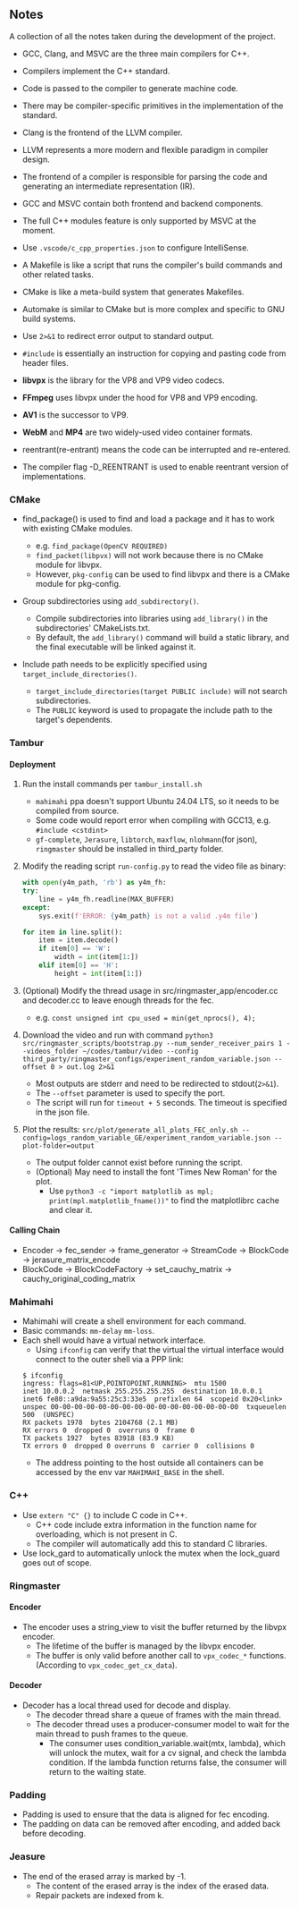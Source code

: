## Notes

A collection of all the notes taken during the development of the project.

- GCC, Clang, and MSVC are the three main compilers for C++.
- Compilers implement the C++ standard.
- Code is passed to the compiler to generate machine code.
- There may be compiler-specific primitives in the implementation of the standard.
- Clang is the frontend of the LLVM compiler.
- LLVM represents a more modern and flexible paradigm in compiler design.
- The frontend of a compiler is responsible for parsing the code and generating an intermediate representation (IR).
- GCC and MSVC contain both frontend and backend components.
- The full C++ modules feature is only supported by MSVC at the moment.

- Use `.vscode/c_cpp_properties.json` to configure IntelliSense.

- A Makefile is like a script that runs the compiler's build commands and other related tasks.
- CMake is like a meta-build system that generates Makefiles.
- Automake is similar to CMake but is more complex and specific to GNU build systems.

- Use `2>&1` to redirect error output to standard output.
- `#include` is essentially an instruction for copying and pasting code from header files.

- **libvpx** is the library for the VP8 and VP9 video codecs.
- **FFmpeg** uses libvpx under the hood for VP8 and VP9 encoding.
- **AV1** is the successor to VP9.
- **WebM** and **MP4** are two widely-used video container formats.


- reentrant(re-entrant) means the code can be interrupted and re-entered.
- The compiler flag -D_REENTRANT is used to enable reentrant version of implementations.


### CMake

- find_package() is used to find and load a package and it has to work with existing CMake modules.
    - e.g. `find_package(OpenCV REQUIRED)`
    - `find_packet(libpvx)` will not work because there is no CMake module for libvpx.
    - However, `pkg-config` can be used to find libvpx and there is a CMake module for pkg-config.

- Group subdirectories using `add_subdirectory()`.
    - Compile subdirectories into libraries using `add_library()` in the subdirectories' CMakeLists.txt.
    - By default, the `add_library()` command will build a static library, and the final executable will be linked against it.

- Include path needs to be explicitly specified using `target_include_directories()`.
    - `target_include_directories(target PUBLIC include)` will not search subdirectories.
    - The `PUBLIC` keyword is used to propagate the include path to the target's dependents.

### Tambur

#### Deployment

1. Run the install commands per `tambur_install.sh`
    - `mahimahi` ppa doesn't support Ubuntu 24.04 LTS, so it needs to be compiled from source.
    - Some code would report error when compiling with GCC13, e.g. `#include <cstdint>`
    - `gf-complete`, `Jerasure`, `libtorch`, `maxflow`, `nlohmann`(for json), `ringmaster` should be installed in third_party folder.

2. Modify the reading script `run-config.py` to read the video file as binary:
    ```py
    with open(y4m_path, 'rb') as y4m_fh:
    try:
        line = y4m_fh.readline(MAX_BUFFER)
    except:
        sys.exit(f'ERROR: {y4m_path} is not a valid .y4m file')

    for item in line.split():
        item = item.decode()
        if item[0] == 'W':
            width = int(item[1:])
        elif item[0] == 'H':
            height = int(item[1:])
    ```

3. (Optional) Modify the thread usage in src/ringmaster_app/encoder.cc and decoder.cc to leave enough threads for the fec.
    - e.g. `const unsigned int cpu_used = min(get_nprocs(), 4);`

4. Download the video and run with command `python3 src/ringmaster_scripts/bootstrap.py --num_sender_receiver_pairs 1 --videos_folder ~/codes/tambur/video --config third_party/ringmaster_configs/experiment_random_variable.json --offset 0 > out.log 2>&1`
    - Most outputs are stderr and need to be redirected to stdout(`2>&1`).
    - The `--offset` parameter is used to specify the port.
    - The script will run for `timeout + 5` seconds. The timeout is specified in the json file.

5. Plot the results: `src/plot/generate_all_plots_FEC_only.sh --config=logs_random_variable_GE/experiment_random_variable.json --plot-folder=output`
    - The output folder cannot exist before running the script.
    - (Optional) May need to install the font 'Times New Roman' for the plot.
        - Use `python3 -c "import matplotlib as mpl; print(mpl.matplotlib_fname())"` to find the matplotlibrc cache and clear it.

#### Calling Chain

- Encoder -> fec_sender -> frame_generator -> StreamCode -> BlockCode -> jerasure_matrix_encode
- BlockCode -> BlockCodeFactory -> set_cauchy_matrix -> cauchy_original_coding_matrix

### Mahimahi

- Mahimahi will create a shell environment for each command.
- Basic commands: `mm-delay` `mm-loss`.
- Each shell would have a virtual network interface.
    - Using `ifconfig` can verify that the virtual the virtual interface would connect to the outer shell via a PPP link:
    ```text
    $ ifconfig
    ingress: flags=81<UP,POINTOPOINT,RUNNING>  mtu 1500
    inet 10.0.0.2  netmask 255.255.255.255  destination 10.0.0.1
    inet6 fe80::a9da:9a55:25c3:33e5  prefixlen 64  scopeid 0x20<link>
    unspec 00-00-00-00-00-00-00-00-00-00-00-00-00-00-00-00  txqueuelen 500  (UNSPEC)
    RX packets 1978  bytes 2104768 (2.1 MB)
    RX errors 0  dropped 0  overruns 0  frame 0
    TX packets 1927  bytes 83918 (83.9 KB)
    TX errors 0  dropped 0 overruns 0  carrier 0  collisions 0
    ```
    - The address pointing to the host outside all containers can be accessed by the env var `MAHIMAHI_BASE` in the shell.

### C++

- Use `extern "C" {}` to include C code in C++.
    - C++ code include extra information in the function name for overloading, which is not present in C.
    - The compiler will automatically add this to standard C libraries.
- Use lock_gard<mutex> to automatically unlock the mutex when the lock_guard goes out of scope.

### Ringmaster

#### Encoder

- The encoder uses a string_view to visit the buffer returned by the libvpx encoder.
    - The lifetime of the buffer is managed by the libvpx encoder.
    - The buffer is only valid before another call to `vpx_codec_*` functions. (According to `vpx_codec_get_cx_data`).

#### Decoder

- Decoder has a local thread used for decode and display.
    - The decoder thread share a queue of frames with the main thread.
    - The decoder thread uses a producer-consumer model to wait for the main thread to push frames to the queue.
        - The consumer uses condition_variable.wait(mtx, lambda), which will unlock the mutex, wait for a cv signal, and check the lambda condition.
        If the lambda function returns false, the consumer will return to the waiting state.

### Padding

- Padding is used to ensure that the data is aligned for fec encoding.
- The padding on data can be removed after encoding, and added back before decoding.

### Jeasure

- The end of the erased array is marked by -1.
    - The content of the erased array is the index of the erased data.
    - Repair packets are indexed from k.